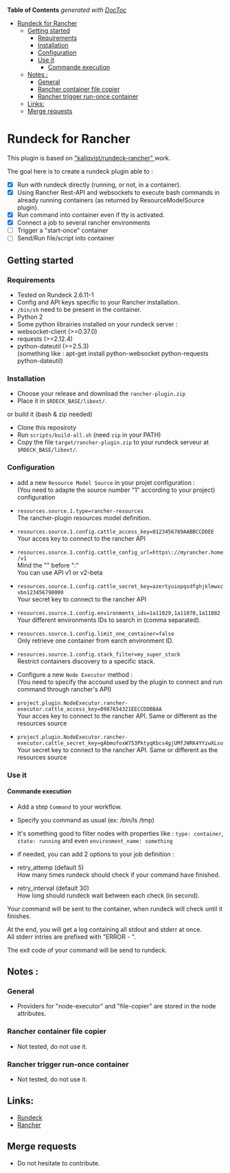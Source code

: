 <!-- START doctoc generated TOC please keep comment here to allow auto update -->
<!-- DON'T EDIT THIS SECTION, INSTEAD RE-RUN doctoc TO UPDATE -->
**Table of Contents**  *generated with [DocToc](https://github.com/thlorenz/doctoc)*

- [Rundeck for Rancher](#rundeck-for-rancher)
  - [Getting started](#getting-started)
    - [Requirements](#requirements)
    - [Installation](#installation)
    - [Configuration](#configuration)
    - [Use it](#use-it)
      - [Commande execution](#commande-execution)
  - [Notes :](#notes-)
    - [General](#general)
    - [Rancher container file copier](#rancher-container-file-copier)
    - [Rancher trigger run-once container](#rancher-trigger-run-once-container)
  - [Links:](#links)
  - [Merge requests](#merge-requests)

<!-- END doctoc generated TOC please keep comment here to allow auto update -->

# Rundeck for Rancher

This plugin is based on ["kallqvist/rundeck-rancher" ](https://github.com/kallqvist/rundeck-rancher) work.

The goal here is to create a rundeck plugin able to :
- [x] Run with rundeck directly (running, or not, in a container).
- [x] Using Rancher Rest-API and websockets to execute bash commands in already running containers (as returned by ResourceModelSource plugin).
- [x] Run command into container even if tty is activated.
- [x] Connect a job to several rancher environments
- [ ] Trigger a "start-once" container
- [ ] Send/Run file/script into container

## Getting started
### Requirements
- Tested on Rundeck 2.6.11-1
- Config and API keys specific to your Rancher installation.
- `/bin/sh` need to be present in the container.
- Python 2
- Some python librairies installed on your rundeck server :
 - websocket-client (>=0.37.0)
 - requests (>=2.12.4)
 - python-dateutil (>=2.5.3)<br>
(something like : apt-get install python-websocket python-requests python-dateutil)

### Installation
- Choose your release and download the `rancher-plugin.zip`
- Place it in `$RDECK_BASE/libext/`.

or build it (bash & zip needed)

- Clone this reposiroty
- Run `scripts/build-all.sh` (need `zip` in your PATH)
- Copy the file `target/rancher-plugin.zip` to your rundeck serveur at `$RDECK_BASE/libext/`.


### Configuration
- add a new `Resource Model Source` in your projet configuration : <br>
(You need to adapte the source number "1" according to your project) configuration

 - `resources.source.1.type=rancher-resources`<br>
 The rancher-plugin resources model definition.

 - `resources.source.1.config.cattle_access_key=0123456789AABBCCDDEE`<br>
 Your acces key to connect to the rancher API

 - `resources.source.1.config.cattle_config_url=https\://myrancher.home/v1`<br>
 Mind the "\" before ":"<br>
 You can use API v1 or v2-beta

 - `resources.source.1.config.cattle_secret_key=azertyuiopqsdfghjklmwxcvbn123456798000`<br>
 Your secret key to connect to the rancher API

 - `resources.source.1.config.environments_ids=1a11029,1a11070,1a11082`<br>
 Your different environments IDs to search in (comma separated).

 - `resources.source.1.config.limit_one_container=false`<br>
 Only retrieve one container from earch environment ID.

 - `resources.source.1.config.stack_filter=my_super_stack`<br>
 Restrict containers discovery to a specific stack.



- Configure a new `Node Executor` method : <br>
(You need to specify the accound used by the plugin to connect and run command through rancher's API)
 - `project.plugin.NodeExecutor.rancher-executor.cattle_access_key=0987654321EECCDDBBAA`<br>
 Your acces key to connect to the rancher API. Same or different as the resources source

 - `project.plugin.NodeExecutor.rancher-executor.cattle_secret_key=gAbmufoxW753PktyqKbcs4gjUMfJWRK4YYzwXLso`<br>
 Your secret key to connect to the rancher API. Same or different as the resources source

### Use it
#### Commande execution
- Add a step `Command` to your workflow.
- Specify you command as usual (ex: /bin/ls /tmp)

- It's something good to filter nodes with properties like : `type: container`, `state: running` and even `environment_name: something`

- if needed, you can add 2 options to your job definition :
 - retry_attemp (default 5)<br>
 How many times rundeck should check if your command have finished.

 - retry_interval (default 30)<br>
 How long should rundeck wait between each check (in second).

Your command will be sent to the container, when rundeck will check until it finishes.

At the end, you will get a log containing all stdout and stderr at once.<br>
All stderr intries are prefixed with "ERROR - ".

The exit code of your command will be send to rundeck.

## Notes :
### General
- Providers for "node-executor" and "file-copier" are stored in the node attributes.

### Rancher container file copier
- Not tested, do not use it.

### Rancher trigger run-once container
- Not tested, do not use it.

## Links:
- [Rundeck](http://rundeck.org/)
- [Rancher](http://rancher.com/rancher/)

## Merge requests
- Do not hesitate to contribute.

